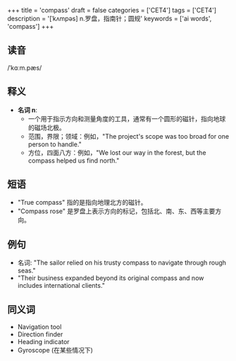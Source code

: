 +++
title = 'compass'
draft = false
categories = ['CET4']
tags = ['CET4']
description = '[ˈkʌmpəs] n.罗盘，指南针；圆规'
keywords = ['ai words', 'compass']
+++

## 读音
/ˈkɑːm.pæs/

## 释义
- **名词 n**:
  - 一个用于指示方向和测量角度的工具，通常有一个圆形的磁针，指向地球的磁场北极。
  - 范围，界限；领域：例如，"The project's scope was too broad for one person to handle."
  - 方位，四面八方：例如，"We lost our way in the forest, but the compass helped us find north."

## 短语
- "True compass" 指的是指向地理北方的磁针。
- "Compass rose" 是罗盘上表示方向的标记，包括北、南、东、西等主要方向。

## 例句
- 名词: "The sailor relied on his trusty compass to navigate through rough seas."
- "Their business expanded beyond its original compass and now includes international clients."

## 同义词
- Navigation tool
- Direction finder
- Heading indicator
- Gyroscope (在某些情况下)
